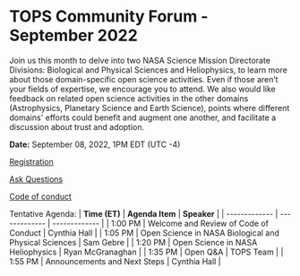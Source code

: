 # TOPS Community Forum - September 2022

Join us this month to delve into two NASA Science Mission Directorate Divisions: Biological and Physical Sciences and Heliophysics, to learn more about those domain-specific open science activities. Even if those aren’t your fields of expertise, we encourage you to attend. We also would like feedback on related open science activities in the other domains (Astrophysics, Planetary Science and Earth Science), points where different domains' efforts could benefit and augment one another, and facilitate a discussion about trust and adoption.

**Date:** September 08, 2022, 1PM EDT (UTC -4)

[Registration](https://go.nasa.gov/3crKGeY)

[Ask Questions](https://nasa.cnf.io/sessions/kzbb/#!/dashboard)

[Code of conduct](../Community_Forums/code_of_conduct.md)

Tentative Agenda:
| **Time (ET)** | **Agenda Item** | **Speaker** |
| ------------- | ------------- | ------------- |
| 1:00 PM | Welcome and Review of Code of Conduct | Cynthia Hall |
| 1:05 PM | Open Science in NASA Biological and Physical Sciences  | Sam Gebre |
| 1:20 PM | Open Science in NASA Heliophysics | Ryan McGranaghan |
| 1:35 PM | Open Q&A | TOPS Team |
| 1:55 PM | Announcements and Next Steps | Cynthia Hall |
